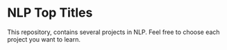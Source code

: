 # NLP Top Titles
This repository, contains several projects in NLP.
Feel free to choose each project you want to learn.
